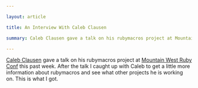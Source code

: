 ```yaml
--- 

layout: article

title: An Interview With Caleb Clausen

summary: Caleb Clausen gave a talk on his rubymacros project at Mountain West Ruby Conf this past week. After the talk I caught up with Caleb to get a little more information about rubymacros and see what other projects he is working on. This is what I got...

--- 
```


[Caleb Clausen](http://github.com/coatl) gave a talk on his rubymacros project at [Mountain West Ruby Conf](http://mtnwestrubyconf.org/2010/) this past week. After the talk I caught up with Caleb to get a little more information about rubymacros and see what other projects he is working on. This is what I got.

<p>
<object width="400" height="300"><param name="allowfullscreen" value="true" /><param name="allowscriptaccess" value="always" /><param name="movie" value="http://vimeo.com/moogaloop.swf?clip_id=10301690&amp;server=vimeo.com&amp;show_title=1&amp;show_byline=1&amp;show_portrait=0&amp;color=&amp;fullscreen=1" /><embed src="http://vimeo.com/moogaloop.swf?clip_id=10301690&amp;server=vimeo.com&amp;show_title=1&amp;show_byline=1&amp;show_portrait=0&amp;color=&amp;fullscreen=1" type="application/x-shockwave-flash" allowfullscreen="true" allowscriptaccess="always" width="400" height="300"></embed></object>
</p>

</br>